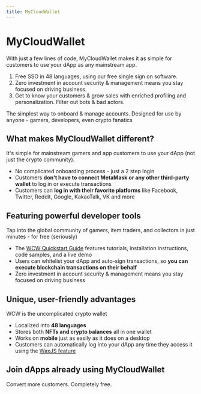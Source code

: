 ```yaml
---
title: MyCloudWallet
---
```


<ChildTableOfContents :max="2" title="More inside this section" />

# MyCloudWallet

With just a few lines of code, MyCloudWallet makes it as simple for customers to use your dApp as any mainstream app.

1. Free SSO in 48 languages, using our free single sign on software.
2. Zero investment in account security & management means you stay focused on driving business.
3. Get to know your customers & grow sales with enriched profiling and personalization. Filter out bots & bad actors.

The simplest way to onboard & manage accounts.
Designed for use by anyone - gamers, developers, even crypto fanatics

## What makes MyCloudWallet different?
It's simple for mainstream gamers and app customers to use your dApp (not just the crypto community).

* No complicated onboarding process - just a 2 step login
* Customers <b>don't have to connect MetaMask or any other third-party wallet</b> to log in or execute transactions
* Customers can <b>log in with their favorite platforms</b> like Facebook, Twitter, Reddit, Google, KakaoTalk, VK and more

## Featuring powerful developer tools

Tap into the global community of gamers, item traders, and collectors in just minutes - for free (seriously)

* The [WCW Quickstart Guide](./waxjs/waxjs_qstart.md) features tutorials, installation instructions, code samples, and a live demo
* Users can whitelist your dApp and auto-sign transactions, so <b>you can execute blockchain transactions on their behalf</b>
* Zero investment in account security & management means you stay focused on driving business

## Unique, user-friendly advantages

WCW is the uncomplicated crypto wallet

* Localized into <b>48 languages</b>
* Stores both <b>NFTs and crypto balances</b> all in one wallet
* Works on <b>mobile</b> just as easily as it does on a desktop
* Customers can automatically log into your dApp any time they access it using the [WaxJS feature](./waxjs)

## Join dApps already using MyCloudWallet

Convert more customers. Completely free.

